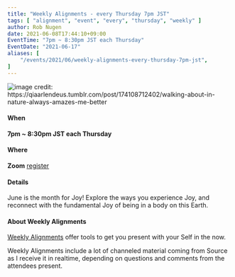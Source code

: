 ```yaml
---
title: "Weekly Alignments - every Thursday 7pm JST"
tags: [ "alignment", "event", "every", "thursday", "weekly" ]
author: Rob Nugen
date: 2021-06-08T17:44:10+09:00
EventTime: "7pm ~ 8:30pm JST each Thursday"
EventDate: "2021-06-17"
aliases: [
    "/events/2021/06/weekly-alignments-every-thursday-7pm-jst",
]
---
```


<img
src="https://b.robnugen.com/blog/2021/walking_in_nature.jpg"
alt="image credit:  https://qiaarlendeus.tumblr.com/post/174108712402/walking-about-in-nature-always-amazes-me-better"
class="title" />

#### When

**7pm ~ 8:30pm JST each Thursday**

#### Where

**Zoom** [register](/weekly-alignments/registration/)

#### Details

June is the month for Joy!  Explore the ways you experience Joy, and reconnect
with the fundamental Joy of being in a body on this Earth.

#### About Weekly Alignments

[Weekly Alignments](/weekly-alignments/) offer tools to get you present with your Self in the now.

Weekly Alignments include a lot of channeled material coming from
Source as I receive it in realtime, depending on questions and
comments from the attendees present.
